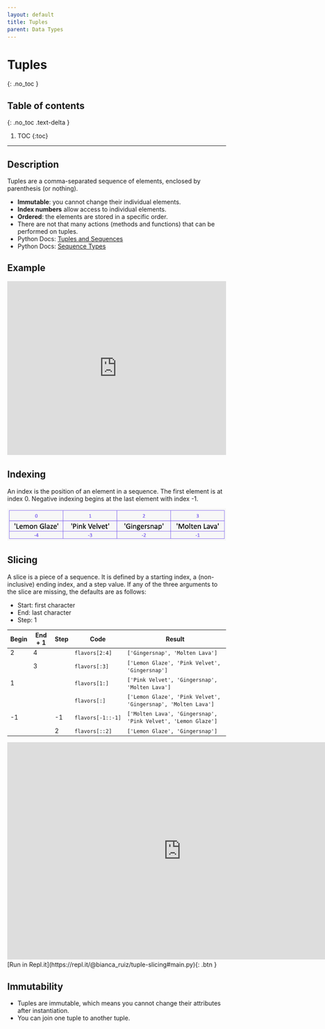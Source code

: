 ```yaml
---
layout: default
title: Tuples
parent: Data Types
---
```

# Tuples
{: .no_toc }
## Table of contents
{: .no_toc .text-delta }

1. TOC
{:toc}

---

## Description
Tuples are a comma-separated sequence of elements, enclosed by parenthesis (or nothing).
- **Immutable**: you cannot change their individual elements.
- **Index numbers** allow access to individual elements. 
- **Ordered**: the elements are stored in a specific order.
- There are not that many actions (methods and functions) that can be performed on tuples. 
- Python Docs: [Tuples and Sequences](https://docs.python.org/3/tutorial/datastructures.html#tuples-and-sequences)
- Python Docs: [Sequence Types](https://docs.python.org/3/library/stdtypes.html#sequence-types-list-tuple-range)

## Example

<iframe height="400px" width="100%" src="https://repl.it/@bianca_ruiz/tuples-1?lite=true" scrolling="no" frameborder="no" allowtransparency="true" allowfullscreen="true" sandbox="allow-forms allow-pointer-lock allow-popups allow-same-origin allow-scripts allow-modals"></iframe>

## Indexing
An index is the position of an element in a sequence. The first element is at index 0. Negative indexing begins at the last element with index -1. 

![](/assets/list-index.png)

## Slicing
A slice is a piece of a sequence. It is defined by a starting index, a (non-inclusive) ending index, and a step value. If any of the three arguments to the slice are missing, the defaults are as follows:
- Start: first character
- End: last character
- Step: 1 

| Begin | End + 1 | Step | Code                  | Result                                                            |
|-------|---------|------|-----------------------|-------------------------------------------------------------------|
| 2     | 4       |      | ```flavors[2:4]```    | ```['Gingersnap', 'Molten Lava']```                               |
|       | 3       |      | ```flavors[:3]```     | ```['Lemon Glaze', 'Pink Velvet', 'Gingersnap']```                |
| 1     |         |      | ```flavors[1:]```     | ```['Pink Velvet', 'Gingersnap', 'Molten Lava']```                |
|       |         |      | ```flavors[:]```      | ```['Lemon Glaze', 'Pink Velvet', 'Gingersnap', 'Molten Lava']``` |
| -1    |         | -1   | ```flavors[-1::-1]``` | ```['Molten Lava', 'Gingersnap', 'Pink Velvet', 'Lemon Glaze']``` |
|       |         | 2    | ```flavors[::2]```    | ```['Lemon Glaze', 'Gingersnap']```                               |   

<iframe width="800" height="500" frameborder="0" src="http://pythontutor.com/iframe-embed.html#code=flavors%20%3D%20%5B'Lemon%20Glaze','Pink%20Velvet','Gingersnap','Molten%20Lava'%5D%0A%0Aanother_flavor%20%3D%20'Birthday%20Cake',%0Aflavors%20%2B%3D%20another_flavor%0A%0Atuple1%20%3D%20flavors%5B2%3A4%5D%0Atuple2%20%3D%20flavors%5B%3A3%5D%0Atuple3%20%3D%20flavors%5B1%3A%5D%0Atuple4%20%3D%20flavors%5B%3A%5D%0Atuple5%20%3D%20flavors%5B-1%3A%3A-1%5D%0Atuple6%20%3D%20flavors%5B%3A%3A2%5D&codeDivHeight=400&codeDivWidth=350&cumulative=false&curInstr=9&heapPrimitives=nevernest&origin=opt-frontend.js&py=3&rawInputLstJSON=%5B%5D&textReferences=false"> </iframe>
[Run in Repl.it](https://repl.it/@bianca_ruiz/tuple-slicing#main.py){: .btn }

## Immutability
- Tuples are immutable, which means you cannot change their attributes after instantiation. 
- You can join one tuple to another tuple.

